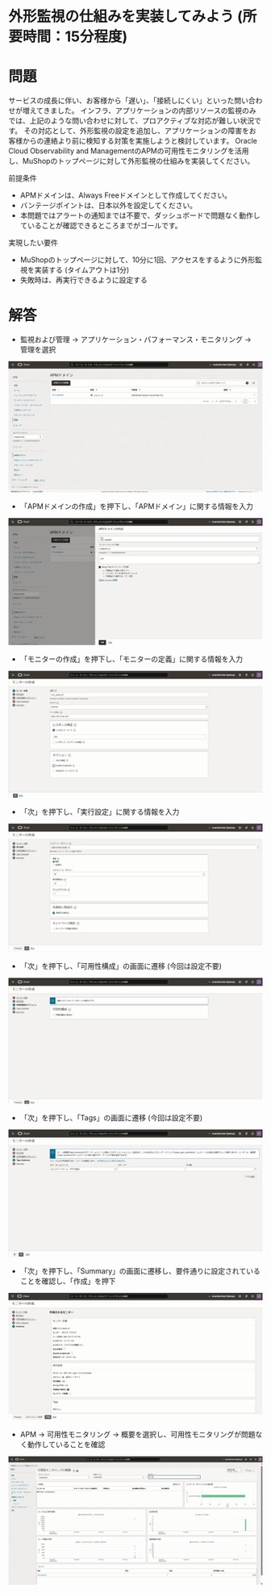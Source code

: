 # 外形監視の仕組みを実装してみよう (所要時間：15分程度)
# 問題
サービスの成長に伴い、お客様から「遅い」、「接続しにくい」といった問い合わせが増えてきました。
インフラ、アプリケーションの内部リソースの監視のみでは、上記のような問い合わせに対して、プロアクティブな対応が難しい状況です。
その対応として、外形監視の設定を追加し、アプリケーションの障害をお客様からの連絡より前に検知する対策を実施しようと検討しています。
Oracle Cloud Observability and ManagementのAPMの可用性モニタリングを活用し、MuShopのトップページに対して外形監視の仕組みを実装してください。

前提条件
- APMドメインは、Always Freeドメインとして作成してください。
- バンテージポイントは、日本以外を設定してください。
- 本問題ではアラートの通知までは不要で、ダッシュボードで問題なく動作していることが確認できるところまでがゴールです。

実現したい要件
- MuShopのトップページに対して、10分に1回、アクセスをするように外形監視を実装する (タイムアウトは1分)
- 失敗時は、再実行できるように設定する


# 解答
- 監視および管理 → アプリケーション・パフォーマンス・モニタリング →　管理を選択

 ![モニターの作成](images/APM-monitor/APM_Monitor8.png "モニターの作成")

- 「APMドメインの作成」を押下し、「APMドメイン」に関する情報を入力

 ![モニターの作成](images/APM-monitor/APM_Monitor9.png "モニターの作成")

- 「モニターの作成」を押下し、「モニターの定義」に関する情報を入力

![モニターの作成](images/APM-monitor/APM_Monitor2.png "モニターの作成")

- 「次」を押下し、「実行設定」に関する情報を入力

![モニターの作成](images/APM-monitor/APM_Monitor3.png "モニターの作成")

- 「次」を押下し、「可用性構成」の画面に遷移 (今回は設定不要)

![モニターの作成](images/APM-monitor/APM_Monitor4.png "モニターの作成")

- 「次」を押下し、「Tags」の画面に遷移 (今回は設定不要)

![モニターの作成](images/APM-monitor/APM_Monitor5.png "モニターの作成")

- 「次」を押下し、「Summary」の画面に遷移し、要件通りに設定されていることを確認し、「作成」を押下

![モニターの作成](images/APM-monitor/APM_Monitor6.png "モニターの作成")

- APM → 可用性モニタリング → 概要を選択し、可用性モニタリングが問題なく動作していることを確認

![モニターの作成](images/APM-monitor/APM_Monitor7.png "モニターの作成")






